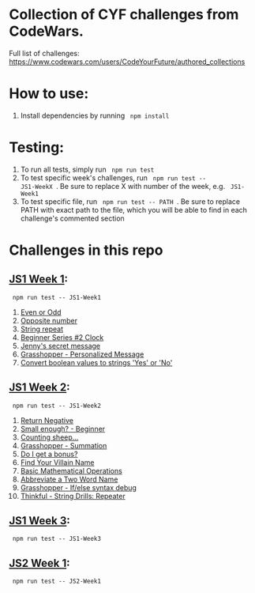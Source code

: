 # Collection of CYF challenges from CodeWars. 

Full list of challenges: https://www.codewars.com/users/CodeYourFuture/authored_collections

# How to use: 

1. Install dependencies by running <code> npm install </code>

# Testing:

1. To run all tests, simply run <code> npm run test</code>
2. To test specific week's challenges, run <code> npm run test -- JS1-WeekX </code>. Be sure to replace X with number of the week, e.g. <code> JS1-Week1</code>
3. To test specific file, run <code> npm run test -- PATH </code>. Be sure to replace PATH with exact path to the file, which you will be able to find in each challenge's commented section

# Challenges in this repo

## [JS1 Week 1](https://www.codewars.com/collections/cyf-js-1-week-1): 
<code> npm run test -- JS1-Week1</code> 
1. [Even or Odd](https://www.codewars.com/kata/53da3dbb4a5168369a0000fe)
2. [Opposite number](https://www.codewars.com/kata/56dec885c54a926dcd001095)
3. [String repeat](https://www.codewars.com/kata/57a0e5c372292dd76d000d7e)
4. [Beginner Series #2 Clock](https://www.codewars.com/kata/55f9bca8ecaa9eac7100004a)
5. [Jenny's secret message](https://www.codewars.com/kata/55225023e1be1ec8bc000390)
6. [Grasshopper - Personalized Message](https://www.codewars.com/kata/5772da22b89313a4d50012f7)
7. [Convert boolean values to strings 'Yes' or 'No'](https://www.codewars.com/kata/53369039d7ab3ac506000467)

## [JS1 Week 2](https://www.codewars.com/collections/cyf-js-1-week-2): 
<code> npm run test -- JS1-Week2</code>
1. [Return Negative](https://www.codewars.com/kata/55685cd7ad70877c23000102)
2. [Small enough? - Beginner](https://www.codewars.com/kata/57cc981a58da9e302a000214)
3. [Counting sheep...](https://www.codewars.com/kata/54edbc7200b811e956000556)
4. [Grasshopper - Summation](https://www.codewars.com/kata/55d24f55d7dd296eb9000030)
5. [Do I get a bonus?](https://www.codewars.com/kata/56f6ad906b88de513f000d96)
6. [Find Your Villain Name](https://www.codewars.com/kata/536c00e21da4dc0a0700128b)
7. [Basic Mathematical Operations](https://www.codewars.com/kata/57356c55867b9b7a60000bd7)
8. [Abbreviate a Two Word Name](https://www.codewars.com/kata/57eadb7ecd143f4c9c0000a3)
9. [Grasshopper - If/else syntax debug](https://www.codewars.com/kata/57089707fe2d01529f00024a)
10. [Thinkful - String Drills: Repeater](https://www.codewars.com/kata/585a1a227cb58d8d740001c3)

## [JS1 Week 3](https://www.codewars.com/collections/cyf-js-1-week-3): 
<code> npm run test -- JS1-Week3</code>

## [JS2 Week 1](https://www.codewars.com/collections/cyf-js-2-week-1): 
<code> npm run test -- JS2-Week1</code>
